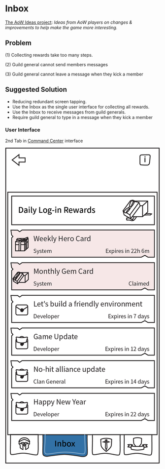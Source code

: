 # Inbox

[The AoW Ideas project](https://github.com/nefarious-kitsune/aow.ideas):
*Ideas from AoW players on changes & improvements to help make the game more interesting.*

## Problem

(1) Collecting rewards take too many steps.

(2) Guild general cannot send members messages

(3) Guild general cannot leave a message when they kick a member

## Suggested Solution

* Reducing redundant screen tapping.
* Use the Inbox as the single user interface for collecting all rewards.
* Use the Inbox to receive messages from guild generals.
* Require guild general to type in a message when they kick a member

### User Interface

2nd Tab in [Command Center](../structure/command-center) interface

![Example](../images/ui-command-center-inbox.png)